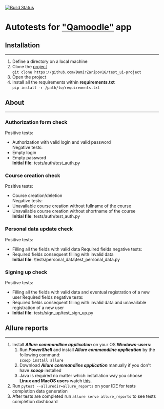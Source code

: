 [![Build Status](https://app.travis-ci.com/DamirZaripov16/test_ui-project.svg?branch=master)](https://app.travis-ci.com/DamirZaripov16/test_ui-project)
# Autotests for ["Qamoodle"](https://qacoursemoodle.innopolis.university) app
## Installation
***
1. Define a directory on a local machine
2. Clone the [project](https://github.com/DamirZaripov16/test_ui-project) <br>
   ```git clone https://github.com/DamirZaripov16/test_ui-project```
3. Open the project
4. Install all the requirements within **requirements.txt** <br>
   ```pip install -r /path/to/requirements.txt```
## About
***
### Authorization form check
Positive tests:
* Authorization with valid login and valid password<br>
Negative tests:
* Empty login
* Empty password<br>
__Initial file__: tests/auth/test_auth.py
### Course creation check
Positive tests:
* Course creation/deletion<br>
Negative tests:
* Unavailable course creation without fullname of the course
* Unavailable course creation without shortname of the course<br>
__Initial file__: tests/auth/test_auth.py
### Personal data update check
Positive tests:
* Filling all the fields with valid data
Required fields negative tests:
* Required fields consequent filling with invalid data<br>
__Initial file__: \tests\personal_data\test_personal_data.py
### Signing up check
Positive tests:
* Filling all the fields with valid data and eventual registration of a new user
Required fields negative tests:
* Required fields consequent filling with invalid data and unavailable registration of a new user<br>
* __Initial file__: tests/sign_up/test_sign_up.py
##  Allure reports
***
1) Install _**Allure commandline application**_ on your OS
**Windows-users**:
   1) Run _**PowerShell**_ and install _**Allure commandline application**_ by the following command:
   <br>```scoop install allure```<br>
   2) Download _**Allure commandline application**_ manually if you don't have **_scoop_** installed<br>
   3) Java is required no matter which installation way you choose<br>
**Linux and MacOS users** watch [this](https://docs.qameta.io/allure/#_installing_a_commandline).
2) Run ```pytest --alluredir=allure_reports``` on your IDE for tests completion data generation
3) After tests are completed run ```allure serve allure_reports``` to see tests completion dashboard
